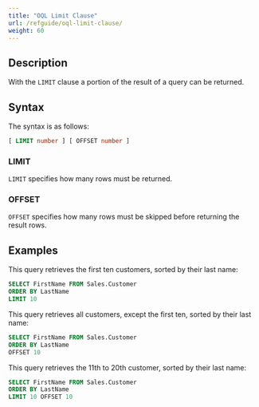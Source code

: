 ```yaml
---
title: "OQL Limit Clause"
url: /refguide/oql-limit-clause/
weight: 60
---
```


## Description

With the `LIMIT` clause a portion of the result of a query can be returned.

## Syntax

The syntax is as follows:

```sql {linenos=false} {linenos=false}
[ LIMIT number ] [ OFFSET number ]
```

### LIMIT

`LIMIT` specifies how many rows must be returned.

### OFFSET

`OFFSET` specifies how many rows must be skipped before returning the result rows.

## Examples

This query retrieves the first ten customers, sorted by their last name:

```sql {linenos=false}
SELECT FirstName FROM Sales.Customer
ORDER BY LastName
LIMIT 10
```

This query retrieves all customers, except the first ten, sorted by their last name:

```sql {linenos=false}
SELECT FirstName FROM Sales.Customer
ORDER BY LastName
OFFSET 10
```

This query retrieves the 11th to 20th customer, sorted by their last name:

```sql {linenos=false}
SELECT FirstName FROM Sales.Customer
ORDER BY LastName
LIMIT 10 OFFSET 10
```
